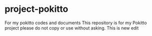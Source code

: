 # project-pokitto
 For my pokitto codes and documents
This repository is for my Pokitto project please do not copy or use without asking.
This is new edit
